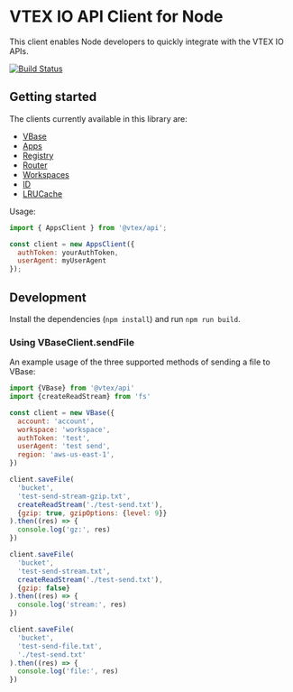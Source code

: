 # VTEX IO API Client for Node

This client enables Node developers to quickly integrate with the VTEX IO APIs.

[![Build Status](https://travis-ci.org/vtex/node-vtex-api.svg?branch=master)](https://travis-ci.org/vtex/node-vtex-api)

## Getting started

The clients currently available  in this library are:

- [VBase](https://github.com/vtex/node-vtex-api/blob/master/src/VBase.ts)
- [Apps](https://github.com/vtex/node-vtex-api/blob/master/src/Apps.ts)
- [Registry](https://github.com/vtex/node-vtex-api/blob/master/src/Registry.ts)
- [Router](https://github.com/vtex/node-vtex-api/blob/master/src/Router.ts)
- [Workspaces](https://github.com/vtex/node-vtex-api/blob/master/src/Workspaces.ts)
- [ID](https://github.com/vtex/node-vtex-api/blob/master/src/ID.ts)
- [LRUCache](https://github.com/vtex/node-vtex-api/blob/master/src/LRUCache.ts)

Usage:

```js
import { AppsClient } from '@vtex/api';

const client = new AppsClient({
  authToken: yourAuthToken,
  userAgent: myUserAgent
});
```

## Development

Install the dependencies (`npm install`) and run `npm run build`.


### Using VBaseClient.sendFile

An example usage of the three supported methods of sending a file to VBase:

```js
import {VBase} from '@vtex/api'
import {createReadStream} from 'fs'

const client = new VBase({
  account: 'account',
  workspace: 'workspace',
  authToken: 'test',
  userAgent: 'test send',
  region: 'aws-us-east-1',
})

client.saveFile(
  'bucket',
  'test-send-stream-gzip.txt',
  createReadStream('./test-send.txt'),
  {gzip: true, gzipOptions: {level: 9}}
).then((res) => {
  console.log('gz:', res)
})

client.saveFile(
  'bucket',
  'test-send-stream.txt',
  createReadStream('./test-send.txt'),
  {gzip: false}
).then((res) => {
  console.log('stream:', res)
})

client.saveFile(
  'bucket',
  'test-send-file.txt',
  './test-send.txt'
).then((res) => {
  console.log('file:', res)
})
```
